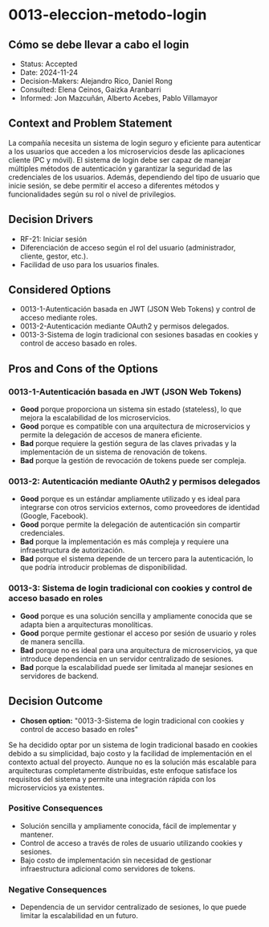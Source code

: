 # 0013-eleccion-metodo-login

## Cómo se debe llevar a cabo el login

* Status: Accepted  
* Date: 2024-11-24  
* Decision-Makers: Alejandro Rico, Daniel Rong  
* Consulted: Elena Ceinos, Gaizka Aranbarri  
* Informed: Jon Mazcuñán, Alberto Acebes, Pablo Villamayor  

## Context and Problem Statement

La compañía necesita un sistema de login seguro y eficiente para autenticar a los usuarios que acceden a los microservicios desde las aplicaciones cliente (PC y móvil). El sistema de login debe ser capaz de manejar múltiples métodos de autenticación y garantizar la seguridad de las credenciales de los usuarios. Además, dependiendo del tipo de usuario que inicie sesión, se debe permitir el acceso a diferentes métodos y funcionalidades según su rol o nivel de privilegios.

## Decision Drivers

* RF-21: Iniciar sesión
* Diferenciación de acceso según el rol del usuario (administrador, cliente, gestor, etc.).
* Facilidad de uso para los usuarios finales.

## Considered Options

* 0013-1-Autenticación basada en JWT (JSON Web Tokens) y control de acceso mediante roles.
* 0013-2-Autenticación mediante OAuth2 y permisos delegados.
* 0013-3-Sistema de login tradicional con sesiones basadas en cookies y control de acceso basado en roles.

## Pros and Cons of the Options

### 0013-1-Autenticación basada en **JWT (JSON Web Tokens)**

* **Good** porque proporciona un sistema sin estado (stateless), lo que mejora la escalabilidad de los microservicios.
* **Good** porque es compatible con una arquitectura de microservicios y permite la delegación de accesos de manera eficiente.
* **Bad** porque requiere la gestión segura de las claves privadas y la implementación de un sistema de renovación de tokens.
* **Bad** porque la gestión de revocación de tokens puede ser compleja.

### 0013-2: Autenticación mediante **OAuth2** y permisos delegados

* **Good** porque es un estándar ampliamente utilizado y es ideal para integrarse con otros servicios externos, como proveedores de identidad (Google, Facebook).
* **Good** porque permite la delegación de autenticación sin compartir credenciales.
* **Bad** porque la implementación es más compleja y requiere una infraestructura de autorización.
* **Bad** porque el sistema depende de un tercero para la autenticación, lo que podría introducir problemas de disponibilidad.

### 0013-3: Sistema de login tradicional con **cookies** y control de acceso basado en roles

* **Good** porque es una solución sencilla y ampliamente conocida que se adapta bien a arquitecturas monolíticas.
* **Good** porque permite gestionar el acceso por sesión de usuario y roles de manera sencilla.
* **Bad** porque no es ideal para una arquitectura de microservicios, ya que introduce dependencia en un servidor centralizado de sesiones.
* **Bad** porque la escalabilidad puede ser limitada al manejar sesiones en servidores de backend.

## Decision Outcome

* **Chosen option:** "0013-3-Sistema de login tradicional con cookies y control de acceso basado en roles"

Se ha decidido optar por un sistema de login tradicional basado en cookies debido a su simplicidad, bajo costo y la facilidad de implementación en el contexto actual del proyecto. Aunque no es la solución más escalable para arquitecturas completamente distribuidas, este enfoque satisface los requisitos del sistema y permite una integración rápida con los microservicios ya existentes.

### Positive Consequences

* Solución sencilla y ampliamente conocida, fácil de implementar y mantener.
* Control de acceso a través de roles de usuario utilizando cookies y sesiones.
* Bajo costo de implementación sin necesidad de gestionar infraestructura adicional como servidores de tokens.

### Negative Consequences

* Dependencia de un servidor centralizado de sesiones, lo que puede limitar la escalabilidad en un futuro.
